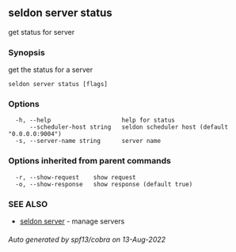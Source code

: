 ## seldon server status

get status for server

### Synopsis

get the status for a server

```
seldon server status [flags]
```

### Options

```
  -h, --help                    help for status
      --scheduler-host string   seldon scheduler host (default "0.0.0.0:9004")
  -s, --server-name string      server name
```

### Options inherited from parent commands

```
  -r, --show-request    show request
  -o, --show-response   show response (default true)
```

### SEE ALSO

* [seldon server](seldon_server.md)	 - manage servers

###### Auto generated by spf13/cobra on 13-Aug-2022
